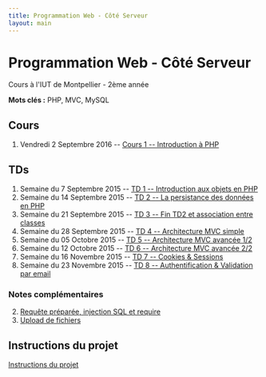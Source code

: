 ```yaml
---
title: Programmation Web - Côté Serveur
layout: main
---
```


# Programmation Web - Côté Serveur
Cours à l'IUT de Montpellier - 2ème année

**Mots clés :** PHP, MVC, MySQL

## Cours

1. Vendredi 2 Septembre 2016 -- [Cours 1 -- Introduction à PHP](classes/class1.html)

## TDs

1. Semaine du 7 Septembre 2015 -- [TD 1 -- Introduction aux objets en PHP](tutorials/tutorial1.html) 
1. Semaine du 14 Septembre 2015 -- [TD 2 -- La persistance des données en PHP](tutorials/tutorial2.html) 
1. Semaine du 21 Septembre 2015 --
[TD 3 -- Fin TD2 et association entre classes](tutorials/tutorial3.html)
1. Semaine du 28 Septembre 2015 --  [TD 4 -- Architecture MVC simple](tutorials/tutorial4.html)
1. Semaine du 05 Octobre 2015 --  [TD 5 -- Architecture MVC avancée 1/2](tutorials/tutorial5.html)
1. Semaine du 12 Octobre 2015 --  [TD 6 -- Architecture MVC avancée 2/2](tutorials/tutorial6.html)
1. Semaine du 16 Novembre 2015 --  [TD 7 -- Cookies & Sessions](tutorials/tutorial7.html)
1. Semaine du 23 Novembre 2015 --  [TD 8 -- Authentification & Validation par email](tutorials/tutorial8.html)

### Notes complémentaires

<!-- 1. [HTTP, rôle du PHP, URL et formulaires]({{site.baseurl}}/assets/tut1-complement.html) -->
2. [Requête préparée, injection SQL et require]({{site.baseurl}}/assets/tut2-complement.html)
3. [Upload de fichiers]({{site.baseurl}}/assets/tut3-complement.html)

## Instructions du projet

[Instructions du projet](projet.html)

